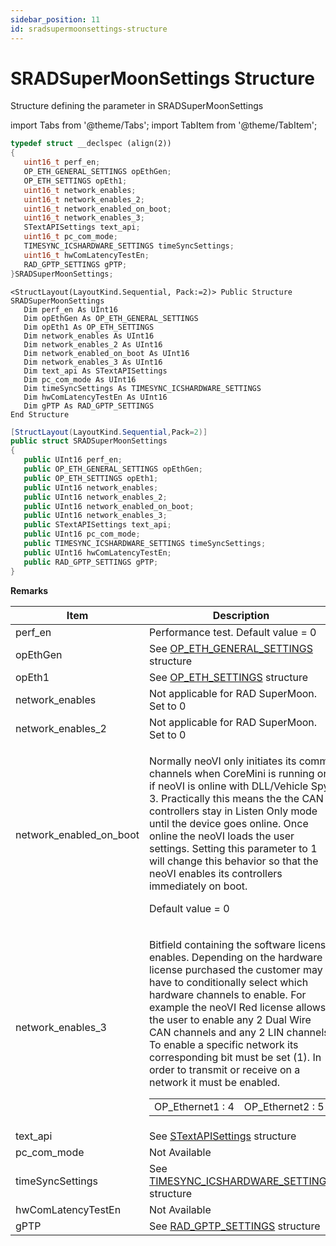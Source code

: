 ```yaml
---
sidebar_position: 11
id: sradsupermoonsettings-structure
---
```


# SRADSuperMoonSettings Structure

Structure defining the parameter in SRADSuperMoonSettings

import Tabs from '@theme/Tabs';
import TabItem from '@theme/TabItem';

<Tabs>
<TabItem value="cpp" label="C/C++ Declare" default>

```cpp
typedef struct __declspec (align(2))
{
   uint16_t perf_en;
   OP_ETH_GENERAL_SETTINGS opEthGen;
   OP_ETH_SETTINGS opEth1;
   uint16_t network_enables;
   uint16_t network_enables_2;
   uint16_t network_enabled_on_boot;
   uint16_t network_enables_3;
   STextAPISettings text_api;
   uint16_t pc_com_mode;
   TIMESYNC_ICSHARDWARE_SETTINGS timeSyncSettings;
   uint16_t hwComLatencyTestEn;
   RAD_GPTP_SETTINGS gPTP;
}SRADSuperMoonSettings;
```
</TabItem>

<TabItem value="vbnet" label="Visual Basic .NET Declare">

```vbnet
<StructLayout(LayoutKind.Sequential, Pack:=2)> Public Structure SRADSuperMoonSettings
   Dim perf_en As UInt16
   Dim opEthGen As OP_ETH_GENERAL_SETTINGS
   Dim opEth1 As OP_ETH_SETTINGS
   Dim network_enables As UInt16
   Dim network_enables_2 As UInt16
   Dim network_enabled_on_boot As UInt16
   Dim network_enables_3 As UInt16
   Dim text_api As STextAPISettings
   Dim pc_com_mode As UInt16
   Dim timeSyncSettings As TIMESYNC_ICSHARDWARE_SETTINGS
   Dim hwComLatencyTestEn As UInt16
   Dim gPTP As RAD_GPTP_SETTINGS
End Structure
```
</TabItem>

<TabItem value="c#" label="C# Declare">

```csharp
[StructLayout(LayoutKind.Sequential,Pack=2)]
public struct SRADSuperMoonSettings
{
   public UInt16 perf_en;
   public OP_ETH_GENERAL_SETTINGS opEthGen;
   public OP_ETH_SETTINGS opEth1;
   public UInt16 network_enables;
   public UInt16 network_enables_2;
   public UInt16 network_enabled_on_boot;
   public UInt16 network_enables_3;
   public STextAPISettings text_api;
   public UInt16 pc_com_mode;
   public TIMESYNC_ICSHARDWARE_SETTINGS timeSyncSettings;
   public UInt16 hwComLatencyTestEn;
   public RAD_GPTP_SETTINGS gPTP;
}
```
</TabItem>
</Tabs>

**Remarks**

| Item                       | Description                                                                                                                                                                                                                                                                                                                                                                                                                                                                                                                                                                                       |
| -------------------------- | ------------------------------------------------------------------------------------------------------------------------------------------------------------------------------------------------------------------------------------------------------------------------------------------------------------------------------------------------------------------------------------------------------------------------------------------------------------------------------------------------------------------------------------------------------------------------------------------------- |
| perf\_en                   | Performance test. Default value = 0                                                                                                                                                                                                                                                                                                                                                                                                                                                                                                                                                               |
| opEthGen                   | See [OP\_ETH\_GENERAL\_SETTINGS](sub-setting-structures-overview-intrepidcs-api/op\_eth\_general\_settings-structure) structure                                                                                                                                                                                                                                                                                                                                                                                                                                                                |
| opEth1                     | See [OP\_ETH\_SETTINGS](sub-setting-structures-overview-intrepidcs-api/ethernet\_settings-structure) structure                                                                                                                                                                                                                                                                                                                                                                                                                                                                                 |
| network\_enables           | Not applicable for RAD SuperMoon. Set to 0                                                                                                                                                                                                                                                                                                                                                                                                                                                                                                                                                        |
| network\_enables\_2        | Not applicable for RAD SuperMoon. Set to 0                                                                                                                                                                                                                                                                                                                                                                                                                                                                                                                                                        |
| network\_enabled\_on\_boot | <p>Normally neoVI only initiates its comm channels when CoreMini is running or if neoVI is online with DLL/Vehicle Spy 3. Practically this means the the CAN controllers stay in Listen Only mode until the device goes online. Once online the neoVI loads the user settings. Setting this parameter to 1 will change this behavior so that the neoVI enables its controllers immediately on boot.</p><p></p><p>Default value = 0</p>                                                                                                                                                            |
| network\_enables\_3        | <p>Bitfield containing the software license enables. Depending on the hardware license purchased the customer may have to conditionally select which hardware channels to enable. For example the neoVI Red license allows the user to enable any 2 Dual Wire CAN channels and any 2 LIN channels. To enable a specific network its corresponding bit must be set (1). In order to transmit or receive on a network it must be enabled.</p><table><thead></thead><tbody><tr><td>OP_Ethernet1 : 4</td><td>OP_Ethernet2 : 5</td></tr></tbody></table> |
| text\_api                  | See [STextAPISettings](sub-setting-structures-overview-intrepidcs-api/stextapisettings-structure) structure                                                                                                                                                                                                                                                                                                                                                                                                                                                                                    |
| pc\_com\_mode              | Not Available                                                                                                                                                                                                                                                                                                                                                                                                                                                                                                                                                                                     |
| timeSyncSettings           | See [TIMESYNC\_ICSHARDWARE\_SETTINGS](sub-setting-structures-overview-intrepidcs-api/timesync\_icshardware\_settings-structure) structure                                                                                                                                                                                                                                                                                                                                                                                                                                                      |
| hwComLatencyTestEn         | Not Available                                                                                                                                                                                                                                                                                                                                                                                                                                                                                                                                                                                     |
| gPTP                       | See [RAD\_GPTP\_SETTINGS](sub-setting-structures-overview-intrepidcs-api/rad\_gptp\_settings-structure) structure                                                                                                                                                                                                                                                                                                                                                                                                                                                                              |
